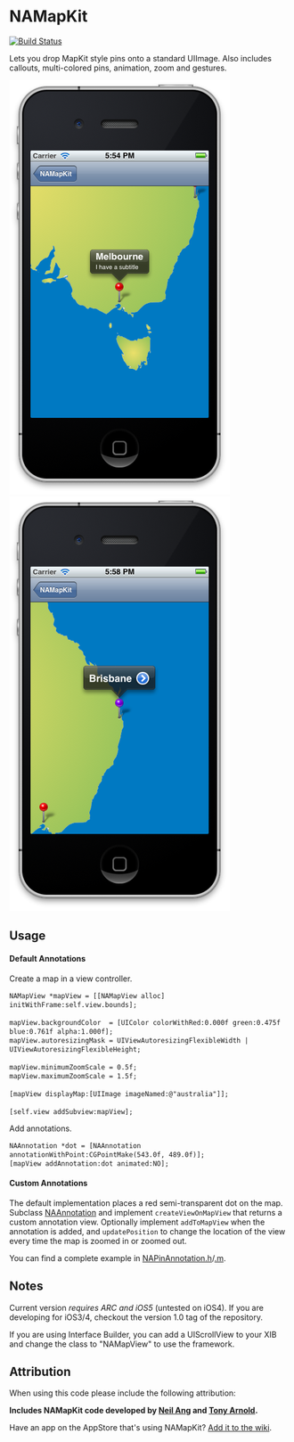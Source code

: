 NAMapKit
========

[![Build Status](https://travis-ci.org/neilang/NAMapKit.png)](https://travis-ci.org/neilang/NAMapKit)

Lets you drop MapKit style pins onto a standard UIImage. Also includes callouts, multi-colored pins, animation, zoom and gestures.

![Screenshot 1](screenshot1.png)
![Screenshot 2](screenshot2.png)

Usage
-----

#### Default Annotations

Create a map in a view controller.

``` objc
NAMapView *mapView = [[NAMapView alloc] initWithFrame:self.view.bounds];

mapView.backgroundColor  = [UIColor colorWithRed:0.000f green:0.475f blue:0.761f alpha:1.000f];
mapView.autoresizingMask = UIViewAutoresizingFlexibleWidth | UIViewAutoresizingFlexibleHeight;

mapView.minimumZoomScale = 0.5f;
mapView.maximumZoomScale = 1.5f;

[mapView displayMap:[UIImage imageNamed:@"australia"]];

[self.view addSubview:mapView];
```

Add annotations.

```
NAAnnotation *dot = [NAAnnotation annotationWithPoint:CGPointMake(543.0f, 489.0f)];
[mapView addAnnotation:dot animated:NO];
```

#### Custom Annotations

The default implementation places a red semi-transparent dot on the map. Subclass [NAAnnotation](NAMapKit/NAAnnotation.h) and implement `createViewOnMapView` that returns a custom annotation view. Optionally implement `addToMapView` when the annotation is added, and `updatePosition` to change the location of the view every time the map is zoomed in or zoomed out.

You can find a complete example in [NAPinAnnotation.h](NAMapKit/NAPinAnnotation.h)/[.m](NAMapKit/NAPinAnnotation.m).

Notes
-----

Current version _requires ARC and iOS5_ (untested on iOS4). If you are developing for iOS3/4, checkout the version 1.0 tag of the repository.

If you are using Interface Builder, you can add a UIScrollView to your XIB and change the class to "NAMapView" to use the framework.

Attribution
-----------

When using this code please include the following attribution:

**Includes NAMapKit code developed by [Neil Ang](http://neilang.com/) and [Tony Arnold](http://thecocoabots.com/).**

Have an app on the AppStore that's using NAMapKit? [Add it to the wiki](https://github.com/neilang/NAMapKit/wiki).
